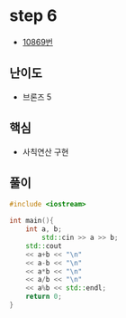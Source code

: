 # step 6
- [10869번](https://www.acmicpc.net/problem/10869)
## 난이도
- 브론즈 5
## 핵심
- 사칙연산 구현

## 풀이
```c++
#include <iostream>

int main(){
    int a, b;
        std::cin >> a >> b;
    std::cout 
    << a+b << "\n"
    << a-b << "\n" 
    << a*b << "\n" 
    << a/b << "\n"
    << a%b << std::endl;
    return 0;
}
```